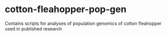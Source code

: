 # cotton-fleahopper-pop-gen
Contains scripts for analyses of population genomics of cotton fleahopper used in published research

